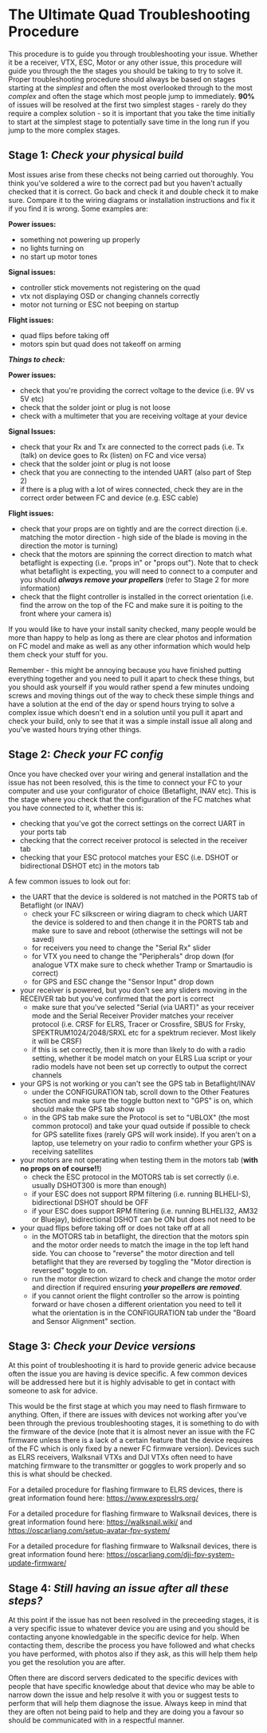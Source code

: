 # The Ultimate Quad Troubleshooting Procedure

This procedure is to guide you through troubleshooting your issue. Whether it be a receiver, VTX, ESC, Motor or any other issue, this procedure will guide you through the the stages you should be taking to try to solve it.
Proper troubleshooting procedure should always be based on stages starting at the _simplest_ and often the most overlooked through to the most _complex_ and often the stage which most people jump to immediately. **90%** of issues will be resolved at the first two simplest stages - rarely do they require a complex solution - so it is important that you take the time initially to start at the simplest stage to potentially save time in the long run if you jump to the more complex stages.

**Stage 1: _Check your physical build_**
---
Most issues arise from these checks not being carried out thoroughly. You think you've soldered a wire to the correct pad but you haven't actually checked that it is correct. Go back and check it and double check it to make sure. Compare it to the wiring diagrams or installation instructions and fix it if you find it is wrong. Some examples are:

**Power issues:**
- something not powering up properly
- no lights turning on
- no start up motor tones

**Signal issues:**
- controller stick movements not registering on the quad
- vtx not displaying OSD or changing channels correctly
- motor not turning or ESC not beeping on startup

**Flight issues:**
- quad flips before taking off
- motors spin but quad does not takeoff on arming

**_Things to check:_**

**Power issues:**
- check that you're providing the correct voltage to the device (i.e. 9V vs 5V etc)
- check that the solder joint or plug is not loose
- check with a multimeter that you are receiving voltage at your device

**Signal Issues:**
- check that your Rx and Tx are connected to the correct pads (i.e. Tx (talk) on device goes to Rx (listen) on FC and vice versa)
- check that the solder joint or plug is not loose
- check that you are connecting to the intended UART (also part of Step 2)
- if there is a plug with a lot of wires connected, check they are in the correct order between FC and device (e.g. ESC cable)

**Flight issues:**
- check that your props are on tightly and are the correct direction (i.e. matching the motor direction - high side of the blade is moving in the direction the motor is turning)
- check that the motors are spinning the correct direction to match what betaflight is expecting (i.e. "props in" or "props out"). Note that to check what betaflight is expecting, you will need to connect to a computer and you should **_always remove your propellers_** (refer to Stage 2 for more information)
- check that the flight controller is installed in the correct orientation (i.e. find the arrow on the top of the FC and make sure it is poiting to the front where your camera is)

If you would like to have your install sanity checked, many people would be more than happy to help as long as there are clear photos and information on FC model and make as well as any other information which would help them check your stuff for you.

Remember - this might be annoying because you have finished putting everything together and you need to pull it apart to check these things, but you should ask yourself if you would rather spend a few minutes undoing screws and moving things out of the way to check these simple things and have a solution at the end of the day or spend hours trying to solve a complex issue which doesn't end in a solution until you pull it apart and check your build, only to see that it was a simple install issue all along and you've wasted hours trying other things.

**Stage 2: _Check your FC config_**
---
Once you have checked over your wiring and general installation and the issue has not been resolved, this is the time to connect your FC to your computer and use your configurator of choice (Betaflight, INAV etc). This is the stage where you check that the configuration of the FC matches what you have connected to it, whether this is:
- checking that you've got the correct settings on the correct UART in your ports tab
- checking that the correct receiver protocol is selected in the receiver tab
- checking that your ESC protocol matches your ESC (i.e. DSHOT or bidirectional DSHOT etc) in the motors tab

A few common issues to look out for:
- the UART that the device is soldered is not matched in the PORTS tab of Betaflight (or INAV)
    - check your FC silkscreen or wiring diagram to check which UART the device is soldered to and then change it in the PORTS tab and make sure to save and reboot (otherwise the settings will not be saved)
    - for receivers you need to change the "Serial Rx" slider
    - for VTX you need to change the "Peripherals" drop down (for analogue VTX make sure to check whether Tramp or Smartaudio is correct)
    - for GPS and ESC change the "Sensor Input" drop down
- your receiver is powered, but you don't see any sliders moving in the RECEIVER tab but you've confirmed that the port is correct
    - make sure that you've selected "Serial (via UART)" as your receiver mode and the Serial Receiver Provider matches your receiver protocol (i.e. CRSF for ELRS, Tracer or Crossfire, SBUS for Frsky, SPEKTRUM1024/2048/SRXL etc for a spektrum reciever. Most likely it will be CRSF)
    - if this is set correctly, then it is more than likely to do with a radio setting, whether it be model match on your ELRS Lua script or your radio models have not been set up correctly to output the correct channels
- your GPS is not working or you can't see the GPS tab in Betaflight/INAV
    - under the CONFIGURATION tab, scroll down to the Other Features section and make sure the toggle button next to "GPS" is on, which should make the GPS tab show up
    - in the GPS tab make sure the Protocol is set to "UBLOX" (the most common protocol) and take your quad outside if possible to check for GPS satellite fixes (rarely GPS will work inside). If you aren't on a laptop, use telemetry on your radio to confirm whether your GPS is receiving satellites 
- your motors are not operating when testing them in the motors tab (**with no props on of course!!**)
    - check the ESC protocol in the MOTORS tab is set correctly (i.e. usually DSHOT300 is more than enough)
    - if your ESC does not support RPM filtering (i.e. running BLHELI-S), bidirectional DSHOT should be OFF
    - if your ESC does support RPM filtering (i.e. running BLHELI32, AM32 or Bluejay), bidirectional DSHOT can be ON but does not need to be
- your quad flips before taking off or does not take off at all
    - in the MOTORS tab in betaflight, the direction that the motors spin and the motor order needs to match the image in the top left hand side. You can choose to "reverse" the motor direction and tell betaflight that they are reversed by toggling the "Motor direction is reversed" toggle to on.
    - run the motor direction wizard to check and change the motor order and direction if required ensuring **_your propellers are removed_**.
    - if you cannot orient the flight controller so the arrow is pointing forward or have chosen a different orientation you need to tell it what the orientation is in the CONFIGURATION tab under the "Board and Sensor Alignment" section.

**Stage 3: _Check your Device versions_**
---
At this point of troubleshooting it is hard to provide generic advice because often the issue you are having is device specific. A few common devices will be addressed here but it is highly advisable to get in contact with someone to ask for advice.

This would be the first stage at which you may need to flash firmware to anything. Often, if there are issues with devices not working after you've been through the previous troubleshooting stages, it is something to do with the firmware of the device (note that it is almost never an issue with the FC firmware unless there is a lack of a certain feature that the device requires of the FC which is only fixed by a newer FC firmware version). Devices such as ELRS receivers, Walksnail VTXs and DJI VTXs often need to have matching firmware to the transmitter or goggles to work properly and so this is what should be checked.

For a detailed procedure for flashing firmware to ELRS devices, there is great information found here: https://www.expresslrs.org/

For a detailed procedure for flashing firmware to Walksnail devices, there is great information found here: https://walksnail.wiki/ and https://oscarliang.com/setup-avatar-fpv-system/

For a detailed procedure for flashing firmware to Walksnail devices, there is great information found here: https://oscarliang.com/dji-fpv-system-update-firmware/

**Stage 4: _Still having an issue after all these steps?_**
---
At this point if the issue has not been resolved in the preceeding stages, it is a very specific issue to whatever device you are using and you should be contacting anyone knowledgable in the specific device for help. When contacting them, describe the process you have followed and what checks you have performed, with photos also if they ask, as this will help them help you get the resolution you are after. 

Often there are discord servers dedicated to the specific devices with people that have specific knowledge about that device who may be able to narrow down the issue and help resolve it with you or suggest tests to perform that will help them diagnose the issue. Always keep in mind that they are often not being paid to help and they are doing you a favour so should be communicated with in a respectful manner.
